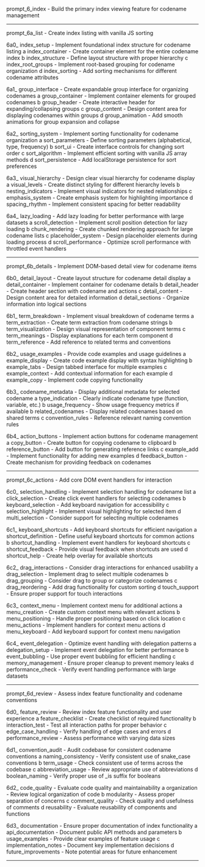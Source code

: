 prompt_6_index         - Build the primary index viewing feature for codename management

--------------------------------------------------------------------------------

prompt_6a_list           - Create index listing with vanilla JS sorting

6a0_ index_setup        - Implement foundational index structure for codename listing
   a index_container     - Create container element for the entire codename index
   b index_structure     - Define layout structure with proper hierarchy 
   c index_root_groups   - Implement root-based grouping for codename organization
   d index_sorting       - Add sorting mechanisms for different codename attributes

6a1_ group_interface    - Create expandable group interface for organizing codenames
   a group_container     - Implement container elements for grouped codenames
   b group_header        - Create interactive header for expanding/collapsing groups
   c group_content       - Design content area for displaying codenames within groups
   d group_animation     - Add smooth animations for group expansion and collapse

6a2_ sorting_system     - Implement sorting functionality for codename organization
   a sort_parameters     - Define sorting parameters (alphabetical, type, frequency)
   b sort_ui             - Create interface controls for changing sort order
   c sort_algorithm      - Implement efficient sorting with vanilla JS array methods
   d sort_persistence    - Add localStorage persistence for sort preferences

6a3_ visual_hierarchy   - Design clear visual hierarchy for codename display
   a visual_levels       - Create distinct styling for different hierarchy levels
   b nesting_indicators  - Implement visual indicators for nested relationships
   c emphasis_system     - Create emphasis system for highlighting importance
   d spacing_rhythm      - Implement consistent spacing for better readability

6a4_ lazy_loading       - Add lazy loading for better performance with large datasets
   a scroll_detection    - Implement scroll position detection for lazy loading
   b chunk_rendering     - Create chunked rendering approach for large codename lists
   c placeholder_system  - Design placeholder elements during loading process
   d scroll_performance  - Optimize scroll performance with throttled event handlers

--------------------------------------------------------------------------------

prompt_6b_details         - Implement DOM-based detail view for codename items

6b0_ detail_layout      - Create layout structure for codename detail display
   a detail_container    - Implement container for codename details
   b detail_header       - Create header section with codename and actions
   c detail_content      - Design content area for detailed information
   d detail_sections     - Organize information into logical sections

6b1_ term_breakdown     - Implement visual breakdown of codename terms
   a term_extraction     - Create term extraction from codename strings
   b term_visualization  - Design visual representation of component terms
   c term_meanings       - Display explanations for each term component
   d term_reference      - Add reference to related terms and conventions

6b2_ usage_examples     - Provide code examples and usage guidelines
   a example_display     - Create code example display with syntax highlighting
   b example_tabs        - Design tabbed interface for multiple examples
   c example_context     - Add contextual information for each example
   d example_copy        - Implement code copying functionality

6b3_ codename_metadata  - Display additional metadata for selected codename
   a type_indication     - Clearly indicate codename type (function, variable, etc.)
   b usage_frequency     - Show usage frequency metrics if available
   b related_codenames   - Display related codenames based on shared terms
   c convention_rules    - Reference relevant naming convention rules

6b4_ action_buttons     - Implement action buttons for codename management
   a copy_button         - Create button for copying codename to clipboard
   b reference_button    - Add button for generating reference links
   c example_add         - Implement functionality for adding new examples
   d feedback_button     - Create mechanism for providing feedback on codenames

--------------------------------------------------------------------------------

prompt_6c_actions         - Add core DOM event handlers for interaction

6c0_ selection_handling - Implement selection handling for codename list
   a click_selection     - Create click event handlers for selecting codenames
   b keyboard_selection  - Add keyboard navigation for accessibility
   c selection_highlight - Implement visual highlighting for selected item
   d multi_selection     - Consider support for selecting multiple codenames

6c1_ keyboard_shortcuts - Add keyboard shortcuts for efficient navigation
   a shortcut_definition - Define useful keyboard shortcuts for common actions
   b shortcut_handling   - Implement event handlers for keyboard shortcuts
   c shortcut_feedback   - Provide visual feedback when shortcuts are used
   d shortcut_help       - Create help overlay for available shortcuts

6c2_ drag_interactions  - Consider drag interactions for enhanced usability
   a drag_selection      - Implement drag to select multiple codenames
   b drag_grouping       - Consider drag to group or categorize codenames
   c drag_reordering     - Add drag functionality for custom sorting
   d touch_support       - Ensure proper support for touch interactions

6c3_ context_menu       - Implement context menu for additional actions
   a menu_creation       - Create custom context menu with relevant actions
   b menu_positioning    - Handle proper positioning based on click location
   c menu_actions        - Implement handlers for context menu actions
   d menu_keyboard       - Add keyboard support for context menu navigation

6c4_ event_delegation   - Optimize event handling with delegation patterns
   a delegation_setup    - Implement event delegation for better performance
   b event_bubbling      - Use proper event bubbling for efficient handling
   c memory_management   - Ensure proper cleanup to prevent memory leaks
   d performance_check   - Verify event handling performance with large datasets

--------------------------------------------------------------------------------

prompt_6d_review          - Assess index feature functionality and codename conventions

6d0_ feature_review     - Review index feature functionality and user experience
   a feature_checklist   - Create checklist of required functionality
   b interaction_test    - Test all interaction paths for proper behavior
   c edge_case_handling  - Verify handling of edge cases and errors
   d performance_review  - Assess performance with varying data sizes

6d1_ convention_audit   - Audit codebase for consistent codename conventions
   a naming_consistency  - Verify consistent use of snake_case conventions
   b term_usage          - Check consistent use of terms across the codebase
   c abbreviation_usage  - Review appropriate use of abbreviations
   d boolean_naming      - Verify proper use of _is suffix for booleans

6d2_ code_quality       - Evaluate code quality and maintainability
   a organization        - Review logical organization of code
   b modularity          - Assess proper separation of concerns
   c comment_quality     - Check quality and usefulness of comments
   d reusability         - Evaluate reusability of components and functions

6d3_ documentation      - Ensure proper documentation of index functionality
   a api_documentation   - Document public API methods and parameters
   b usage_examples      - Provide clear examples of feature usage
   c implementation_notes - Document key implementation decisions
   d future_improvements - Note potential areas for future enhancement

-------------------------------------------------------------------------------- 
